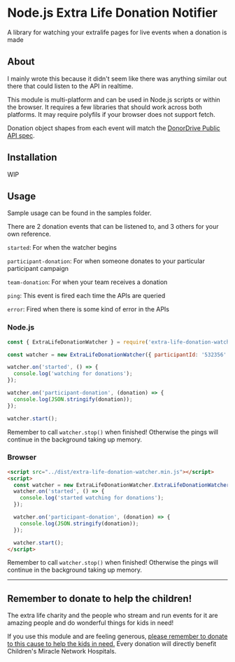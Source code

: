 # Node.js Extra Life Donation Notifier

A library for watching your extralife pages for live events when a donation is made

## About

I mainly wrote this because it didn't seem like there was anything similar out there that could listen to the API in realtime.

This module is multi-platform and can be used in Node.js scripts or within the browser.
It requires a few libraries that should work across both platforms. It may require polyfils if your browser does not support fetch.

Donation object shapes from each event will match the [DonorDrive Public API spec](https://github.com/DonorDrive/PublicAPI).

## Installation

WIP

## Usage

Sample usage can be found in the samples folder.

There are 2 donation events that can be listened to, and 3 others for your own reference.

`started`: For when the watcher begins

`participant-donation`: For when someone donates to your particular participant campaign

`team-donation`: For when your team receives a donation

`ping`: This event is fired each time the APIs are queried

`error`: Fired when there is some kind of error in the APIs

### Node.js

```js
const { ExtraLifeDonationWatcher } = require('extra-life-donation-watcher');

const watcher = new ExtraLifeDonationWatcher({ participantId: '532356' });

watcher.on('started', () => {
  console.log('watching for donations');
});

watcher.on('participant-donation', (donation) => {
  console.log(JSON.stringify(donation));
});

watcher.start();
```

Remember to call `watcher.stop()` when finished! Otherwise the pings will continue in the background taking up memory.

### Browser

```html
<script src="../dist/extra-life-donation-watcher.min.js"></script>
<script>
  const watcher = new ExtraLifeDonationWatcher.ExtraLifeDonationWatcher({ participantId: '532356' });
  watcher.on('started', () => {
    console.log('started watching for donations');
  });

  watcher.on('participant-donation', (donation) => {
    console.log(JSON.stringify(donation));
  });

  watcher.start();
</script>
```

Remember to call `watcher.stop()` when finished! Otherwise the pings will continue in the background taking up memory.

---

## Remember to donate to help the children!

The extra life charity and the people who stream and run events for it are amazing people and do wonderful things for kids in need!

If you use this module and are feeling generous, [please remember to donate to this cause to help the kids in need.](https://www.extra-life.org/participant/laprau)
Every donation will directly benefit Children's Miracle Network Hospitals.
